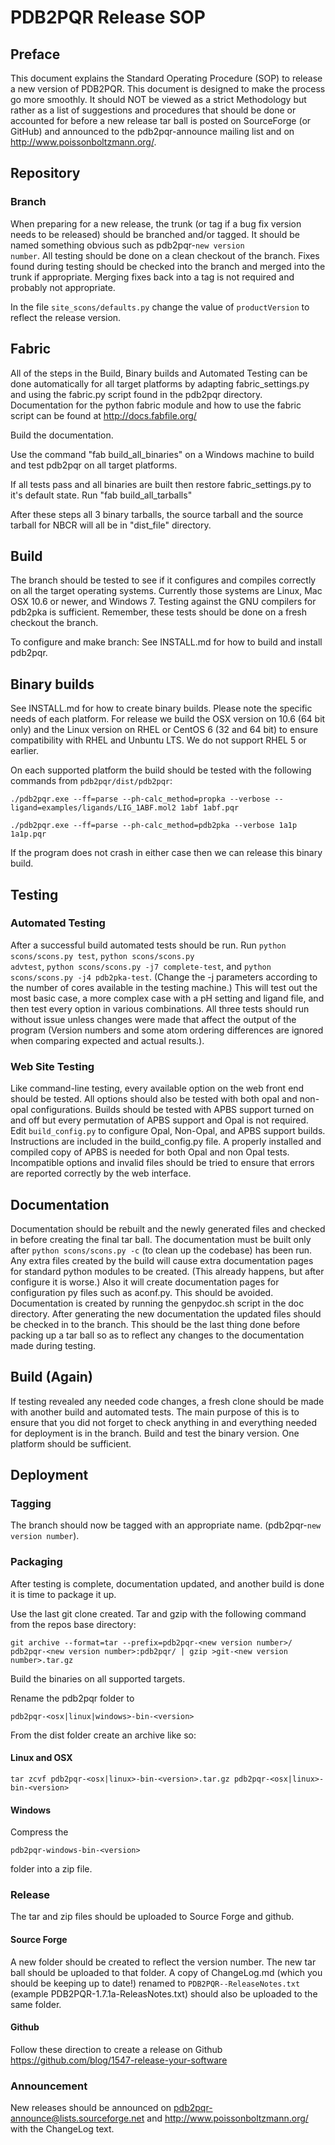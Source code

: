 # PDB2PQR Release SOP

## Preface
This document explains the Standard Operating Procedure (SOP) to release a new version of PDB2PQR.
This document is designed to make the process go more smoothly.
It should NOT be viewed as a strict Methodology but rather as a list of suggestions and procedures that should be done or accounted for before a new release tar ball is posted on SourceForge (or GitHub) and announced to the pdb2pqr-announce mailing list and on http://www.poissonboltzmann.org/.

## Repository

### Branch
When preparing for a new release, the trunk (or tag if a bug fix version needs to be released) should be branched and/or tagged.
It should be named something obvious such as pdb2pqr-<code>new version number</code>.
All testing should be done on a clean checkout of the branch.
Fixes found during testing should be checked into the branch and merged into the trunk if appropriate.
Merging fixes back into a tag is not required and probably not appropriate.

In the file <code>site_scons/defaults.py</code> change the value of <code>productVersion</code> to reflect the release version.

## Fabric
All of the steps in the Build, Binary builds and Automated Testing can be done automatically for all target platforms by adapting fabric_settings.py and using the fabric.py script found in the pdb2pqr directory. Documentation for the python fabric module and how to use the fabric script can be found at http://docs.fabfile.org/

Build the documentation.

Use the command "fab build_all_binaries" on a Windows machine to build and test pdb2pqr on all target platforms.

If all tests pass and all binaries are built then restore fabric_settings.py to it's default state. Run "fab build_all_tarballs"

After these steps all 3 binary tarballs, the source tarball and the source tarball for NBCR will all be in "dist_file" directory.

## Build
The branch should be tested to see if it configures and compiles correctly on all the target operating systems.
Currently those systems are Linux, Mac OSX 10.6 or newer, and Windows 7.
Testing against the GNU compilers for pdb2pka is sufficient.
Remember, these tests should be done on a fresh checkout the branch.

To configure and make branch:
See INSTALL.md for how to build and install pdb2pqr.

## Binary builds
See INSTALL.md for how to create binary builds. Please note the specific needs of each platform.
For release we build the OSX version on 10.6 (64 bit only) and the Linux version on RHEL or CentOS 6 (32 and 64 bit) to ensure compatibility with RHEL and Unbuntu LTS. We do not support RHEL 5 or earlier.

On each supported platform the build should be tested with the following commands from <code>pdb2pqr/dist/pdb2pqr</code>:

	./pdb2pqr.exe --ff=parse --ph-calc_method=propka --verbose --ligand=examples/ligands/LIG_1ABF.mol2 1abf 1abf.pqr

	./pdb2pqr.exe --ff=parse --ph-calc_method=pdb2pka --verbose 1a1p 1a1p.pqr

If the program does not crash in either case then we can release this binary build.

## Testing

### Automated Testing
After a successful build automated tests should be run.
Run <code>python scons/scons.py test</code>, <code>python scons/scons.py advtest</code>, <code>python scons/scons.py -j7 complete-test</code>, and <code>python scons/scons.py -j4 pdb2pka-test</code>. (Change the -j parameters according to the number of cores available in the testing machine.)
This will test out the most basic case, a more complex case with a pH setting and ligand file, and then test every option in various combinations.
All three tests should run without issue unless changes were made that affect the output of the program (Version numbers and some atom ordering differences are ignored when comparing expected and actual results.).

### Web Site Testing
Like command-line testing, every available option on the web front end should be tested.
All options should also be tested with both opal and non-opal configurations.
Builds should be tested with APBS support turned on and off but every permutation of APBS support and Opal is not required.
Edit <code>build_config.py</code> to configure Opal, Non-Opal, and APBS support builds. Instructions are included in the build_config.py file.
A properly installed and compiled copy of APBS is needed for both Opal and non Opal tests.
Incompatible options and invalid files should be tried to ensure that errors are reported correctly by the web interface.

## Documentation

Documentation should be rebuilt and the newly generated files and checked in before creating the final tar ball.
The documentation must be built only after <code>python scons/scons.py -c</code> (to clean up the codebase) has been run.
Any extra files created by the build will cause extra documentation pages for standard python modules to be created. (This already happens, but after configure it is worse.)
Also it will create documentation pages for configuration py files such as aconf.py. This should be avoided.
Documentation is created by running the genpydoc.sh script in the doc directory.
After generating the new documentation the updated files should be checked in to the branch.
This should be the last thing done before packing up a tar ball so as to reflect any changes to the documentation made during testing.

## Build (Again)
If testing revealed any needed code changes, a fresh clone should be made with another build and automated tests.
The main purpose of this is to ensure that you did not forget to check anything in and everything needed for deployment is in the branch.
Build and test the binary version. One platform should be sufficient.

## Deployment

### Tagging
The branch should now be tagged with an appropriate name. (pdb2pqr-<code>new version number</code>).

### Packaging
After testing is complete, documentation updated, and another build is done it is time to package it up.

Use the last git clone created.
Tar and gzip with the following command from the repos base directory:

	git archive --format=tar --prefix=pdb2pqr-<new version number>/ pdb2pqr-<new version number>:pdb2pqr/ | gzip >git-<new version number>.tar.gz

Build the binaries on all supported targets.

Rename the pdb2pqr folder to

	pdb2pqr-<osx|linux|windows>-bin-<version>

From the dist folder create an archive like so:

#### Linux and OSX

	tar zcvf pdb2pqr-<osx|linux>-bin-<version>.tar.gz pdb2pqr-<osx|linux>-bin-<version>

#### Windows

Compress the

	pdb2pqr-windows-bin-<version>

folder into a zip file.

### Release
The tar and zip files should be uploaded to Source Forge and github.

#### Source Forge
A new folder should be created to reflect the version number.
The new tar ball should be uploaded to that folder.
A copy of ChangeLog.md (which you should be keeping up to date!) renamed to <code>PDB2PQR-<version>-ReleaseNotes.txt</code> (example PDB2PQR-1.7.1a-ReleasNotes.txt) should also be uploaded to the same folder.

#### Github
Follow these direction to create a release on Github
https://github.com/blog/1547-release-your-software

### Announcement
New releases should be announced on pdb2pqr-announce@lists.sourceforge.net and http://www.poissonboltzmann.org/ with the ChangeLog text.

